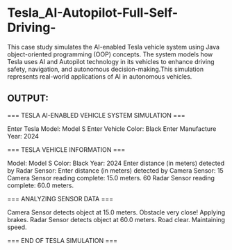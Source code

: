 # Tesla_AI-Autopilot-Full-Self-Driving-
This case study simulates the AI-enabled Tesla vehicle system using Java object-oriented programming (OOP) concepts. The system models how Tesla uses AI and Autopilot technology in its vehicles to enhance driving safety, navigation, and autonomous decision-making.This simulation represents real-world applications of AI in autonomous vehicles.

## OUTPUT:

  === TESLA AI-ENABLED VEHICLE SYSTEM SIMULATION ===

Enter Tesla Model: Model S
Enter Vehicle Color: Black 
Enter Manufacture Year: 2024

  === TESLA VEHICLE INFORMATION ===

Model: Model S
Color: Black
Year: 2024
Enter distance (in meters) detected by Radar Sensor: Enter distance (in meters) detected by Camera Sensor: 
15 Camera Sensor reading complete: 15.0 meters.
60 Radar Sensor reading complete: 60.0 meters.

  === ANALYZING SENSOR DATA ===

Camera Sensor detects object at 15.0 meters. Obstacle very close! Applying brakes.
Radar Sensor detects object at 60.0 meters. Road clear. Maintaining speed.

  === END OF TESLA SIMULATION ===
